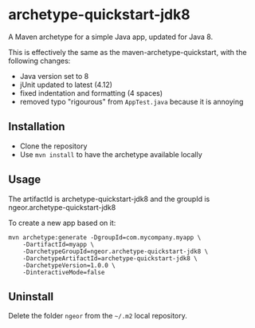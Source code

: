 # archetype-quickstart-jdk8
A Maven archetype for a simple Java app, updated for Java 8.

This is effectively the same as the maven-archetype-quickstart, with the following changes:

- Java version set to 8
- jUnit updated to latest (4.12)
- fixed indentation and formatting (4 spaces)
- removed typo "rigourous" from `AppTest.java` because it is annoying

## Installation

- Clone the repository
- Use `mvn install` to have the archetype available locally

## Usage

The artifactId is archetype-quickstart-jdk8 and the groupId is ngeor.archetype-quickstart-jdk8

To create a new app based on it:

```
mvn archetype:generate -DgroupId=com.mycompany.myapp \
    -DartifactId=myapp \
    -DarchetypeGroupId=ngeor.archetype-quickstart-jdk8 \
    -DarchetypeArtifactId=archetype-quickstart-jdk8 \
    -DarchetypeVersion=1.0.0 \
    -DinteractiveMode=false
```

## Uninstall

Delete the folder `ngeor` from the `~/.m2` local repository.
